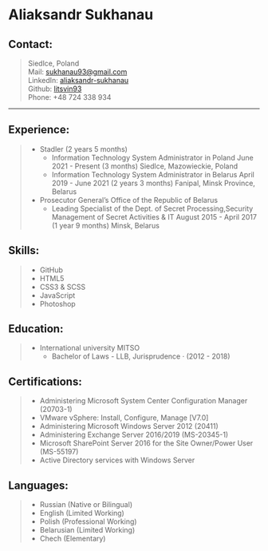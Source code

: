 # **Aliaksandr Sukhanau** # 

## **Contact**: ##
> Siedlce, Poland \
> Mail:     sukhanau93@gmail.com \
> LinkedIn: [aliaksandr-sukhanau](https://www.linkedin.com/in/aliaksandr-sukhanau/) \
> Github:   [litsvin93](https://github.com/litsvin93) \
>  Phone: +48 724 338 934

---

## **Experience:** ##
> * Stadler (2 years 5 months)
>    * Information Technology System Administrator in Poland
>    June 2021 - Present (3 months)
>    Siedlce, Mazowieckie, Poland
>    * Information Technology System Administrator in Belarus
>    April 2019 - June 2021 (2 years 3 months)
>    Fanipal, Minsk Province, Belarus 
>* Prosecutor General’s Office of the Republic of Belarus 
>    * Leading Specialist of the Dept. of Secret Processing,Security
>   Management of Secret Activities & IT
>   August 2015 - April 2017 (1 year 9 months)
>   Minsk, Belarus

## **Skills:** ##
> - GitHub 
> - HTML5
> - CSS3 & SCSS
> - JavaScript
> - Photoshop

## **Education:** ##
> * International university MITSO 
>    * Bachelor of Laws - LLB, Jurisprudence · (2012 - 2018)

## **Certifications:** ##
> - Administering Microsoft System
>   Center Configuration Manager (20703-1)
> - VMware vSphere: Install, Configure, Manage [V7.0]
> - Administering Microsoft Windows Server 2012 (20411)
> - Administering Exchange Server 2016/2019 (MS-20345-1)
> - Microsoft SharePoint Server 2016 for the Site Owner/Power User (MS-55197)
> - Active Directory services with Windows Server

## **Languages:** ##
> - Russian  (Native or Bilingual)
> - English  (Limited Working)
> - Polish  (Professional Working)
> - Belarusian  (Limited Working)
> - Chech  (Elementary)